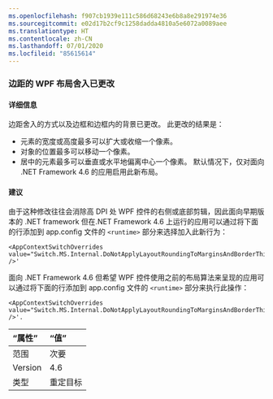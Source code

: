 ```yaml
---
ms.openlocfilehash: f907cb1939e111c586d68243e6b8a8e291974e36
ms.sourcegitcommit: e02d17b2cf9c1258dadda4810a5e6072a0089aee
ms.translationtype: HT
ms.contentlocale: zh-CN
ms.lasthandoff: 07/01/2020
ms.locfileid: "85615614"
---
```

### <a name="wpf-layout-rounding-of-margins-has-changed"></a>边距的 WPF 布局舍入已更改

#### <a name="details"></a>详细信息

边距舍入的方式以及边框和边框内的背景已更改。 此更改的结果是：

- 元素的宽度或高度最多可以扩大或收缩一个像素。
- 对象的位置最多可以移动一个像素。
- 居中的元素最多可以垂直或水平地偏离中心一个像素。
默认情况下，仅对面向 .NET Framework 4.6 的应用启用此新布局。

#### <a name="suggestion"></a>建议

由于这种修改往往会消除高 DPI 处 WPF 控件的右侧或底部剪辑，因此面向早期版本的 .NET framework 但在.NET Framework 4.6 上运行的应用可以通过将下面的行添加到 app.config 文件的 `<runtime>` 部分来选择加入此新行为：

<pre><code class="lang-xml">&lt;AppContextSwitchOverrides value=&quot;Switch.MS.Internal.DoNotApplyLayoutRoundingToMarginsAndBorderThickness=false&quot; /&gt;&#39;&#13;&#10;</code></pre>

面向 .NET Framework 4.6 但希望 WPF 控件使用之前的布局算法来呈现的应用可以通过将下面的行添加到 app.config 文件的 `<runtime>` 部分来执行此操作：

<pre><code class="lang-xml">&lt;AppContextSwitchOverrides value=&quot;Switch.MS.Internal.DoNotApplyLayoutRoundingToMarginsAndBorderThickness=true&quot; /&gt;&#39;.&#13;&#10;</code></pre>

| “属性”    | “值”       |
|:--------|:------------|
| 范围   | 次要       |
| Version | 4.6         |
| 类型    | 重定目标 |
